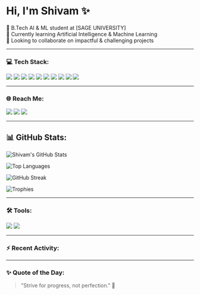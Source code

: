 # Hi, I'm Shivam ✨

🧠 B.Tech AI & ML student at [SAGE UNIVERSITY]  
🌱 Currently learning Artificial Intelligence & Machine Learning  
👯 Looking to collaborate on impactful & challenging projects  

---

### 💻 Tech Stack:
<p>
  <img src="https://img.shields.io/badge/PowerShell-5391FE?style=for-the-badge&logo=powershell&logoColor=white"/>
  <img src="https://img.shields.io/badge/Google%20Cloud-4285F4?style=for-the-badge&logo=googlecloud&logoColor=white"/>
  <img src="https://img.shields.io/badge/Git-F05032?style=for-the-badge&logo=git&logoColor=white"/>
  <img src="https://img.shields.io/badge/Python-FFD43B?style=for-the-badge&logo=python&logoColor=blue"/>
  <img src="https://img.shields.io/badge/C++-00599C?style=for-the-badge&logo=c%2B%2B&logoColor=white"/>
  <img src="https://img.shields.io/badge/Pandas-150458?style=for-the-badge&logo=pandas&logoColor=white"/>
  <img src="https://img.shields.io/badge/Numpy-013243?style=for-the-badge&logo=numpy&logoColor=white"/>
  <img src="https://img.shields.io/badge/HTML5-E34F26?style=for-the-badge&logo=html5&logoColor=white"/>
  <img src="https://img.shields.io/badge/CSS3-1572B6?style=for-the-badge&logo=css3&logoColor=white"/>
  <img src="https://img.shields.io/badge/JavaScript-F7DF1E?style=for-the-badge&logo=javascript&logoColor=black"/>
</p>

---

### 🌐 Reach Me:
 <a href="https://www.linkedin.com/in/shivam-kumar-b67984348/" target="_blank"><img src="https://img.shields.io/badge/LinkedIn-blue?style=for-the-badge&logo=linkedin&logoColor=white" /></a>
  <a href="https://www.instagram.com/framefusion_7/" target="_blank"><img src="https://img.shields.io/badge/Instagram-E4405F?style=for-the-badge&logo=instagram&logoColor=white" /></a>
  <a href="shivamraj0k0r@gmail.com"><img src="https://img.shields.io/badge/Email-D14836?style=for-the-badge&logo=gmail&logoColor=white" /></a>

---
## 📊 GitHub Stats:
![Shivam's GitHub Stats](https://github-readme-stats.vercel.app/api?username=Shiivaam7&show_icons=true&theme=radical)

![Top Languages](https://github-readme-stats.vercel.app/api/top-langs/?username=Shiivaam7&layout=compact&theme=radical)

 <img src="https://github-readme-streak-stats.herokuapp.com/?user=Shiivaam7&theme=tokyonight" alt="GitHub Streak" />
  <br/>

![Trophies](https://github-profile-trophy.vercel.app/?username=Shiivaam7&theme=dracula&no-frame=true&column=4)

----
### 🛠 Tools:
<p>
  <img src="https://img.shields.io/badge/Anaconda-42B029?style=for-the-badge&logo=anaconda&logoColor=white"/>
  <img src="https://img.shields.io/badge/Jupyter-F37626?style=for-the-badge&logo=jupyter&logoColor=white"/>
</p>

---


### ⚡ Recent Activity:
<!--START_SECTION:activity-->
<!--END_SECTION:activity-->

---

### ✨ Quote of the Day:
> "Strive for progress, not perfection." 🚀

